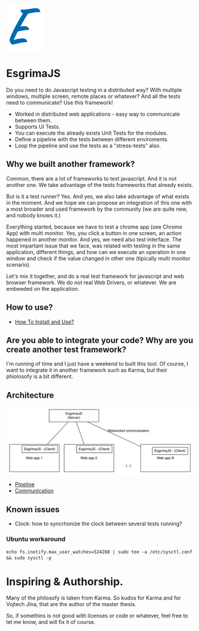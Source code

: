 ![Logo](docs/logo_small.png)
# EsgrimaJS


Do you need to do Javascript testing in a distributed way? With
multiple windows, multiple screen, remote places or whatever?
And all the tests need to communicate? Use this framework!

* Worked in distributed web applications - easy way to communicate between them. 
* Supports UI Tests. 
* You can execute the already exists Unit Tests for the modules.
* Define a pipeline with the tests between different enviroments. 
* Loop the pipeline and use the tests as a "stress-tests" also.


## Why we built another framework?


Common, there are a lot of frameworks to test javascript. And it is not
another one. We take advantage of the tests frameworks that already exists.

But is it a test runner? Yes. And yes, we also take advantage of what exists in
the moment. And we hope we can propose an integration of this one with
a most broader and used framework by the community (we are quite new, and nobody
knows it.)

Everything started, because we have to test a chrome app (see Chrome App) with
multi monitor. Yes, you click a button in one screen, an action happened in
another monitor. And yes, we need also test interface. The most impartant issue that we face, was related with testing in
the same application, different things, and how can we execute an operation
in one window and check if the value changed in other one (tipically multi monitor
scenario).

Let's mix it together, and do a real test framework for javascript and
web browser framework. We do not real Web Drivers, or whatever. We are embeeded on
the application.


## How to use?

- [How To Install and Use?](docs/HOWTO.md)


## Are you able to integrate your code? Why are you create another test framework?

I'm running of time and I just have a weekend to built this tool.
Of course, I want to integrate it in another framework such as Karma, but
their phiolosofy is a bit different.

## Architecture

![Architecture](docs/arch.jpg)

- [Pipeline](docs/Pipeline.md)
- [Communication](docs/Communication.md)


## Known issues

- Clock: how to syncrhonize the clock between several tests running?


### Ubuntu workaround


```
echo fs.inotify.max_user_watches=524288 | sudo tee -a /etc/sysctl.conf && sudo sysctl -p
```


# Inspiring & Authorship.

Many of the philosofy is taken from Karma. So kudos for Karma and for
Vojtech Jína, that are the author of the master thesis.

So, if somethins is not good with licenses or code or whatever, feel free
to let me know, and will fix it of course.
